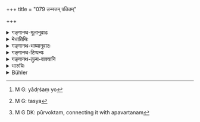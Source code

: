 +++
title = "079 उन्मत्तम् पतितम्"

+++

<details><summary>गङ्गानथ-मूलानुवादः</summary>

If, however, she shows aversion to one who is mad, or an outcast, or impotent, or seedless, or afflicted with foul disease, there shall be no desertion, nor the wresting of her property.—(79)
</details>

<details><summary>मेधातिथिः</summary>

**क्लीबाबीज**शब्दौ नपुंसकम् आहतुः । भेदस् तु, एको वातरेता अप्रवृत्तेन्द्रियो ऽपरः । तादृशं या[^२०९] द्वेष्टि तस्या[^२१०] नास्ति निग्रहः पूर्वोक्तः[^२११] । **अपवर्तनम्** अपहारः, प्रोषितप्रतिषिद्धान्नादयः स्मृत्यन्तरनिषिद्धाः ॥ ९.७९ ॥


[^२११]:
     M G DK: pūrvoktam, connecting it with apavartanam


[^२१०]:
     M G: tasya


[^२०९]:
     M G: yādṛśaṃ yo
</details>

<details><summary>गङ्गानथ-भाष्यानुवादः</summary>

‘*Impotent*’ and ‘*seedless*’, both denote absence of manly vigour; the only difference is that while the former indicates *futility of the seed*, the latter implies *total absence of virility*.

If a wife shows an aversion to such a husband, she is not to suffer punishment.

‘*Wresting*’—means *confiscation. Banishment, stopping of food* and such other punishments have been forbidden by other *Smṛti-texts*.—(79)
</details>

<details><summary>गङ्गानथ-टिप्पन्यः</summary>

This verse is quoted in Vivādaratnākara (p. 423).
</details>

<details><summary>गङ्गानथ-तुल्य-वाक्यानि</summary>

**(verses 9.77-84)  
**

See Comparative notes for [Verse
9.77].
</details>

<details><summary>भारुचिः</summary>

अत्र निमित्ते ऽत्याग एव तस्याः ॥ ९.७९ ॥
</details>

<details><summary>Bühler</summary>

079	But she who shows aversion towards a mad or outcast (husband), a eunuch, one destitute of manly strength, or one afflicted with such diseases as punish crimes, shall neither be cast off nor be deprived of her property.
</details>

